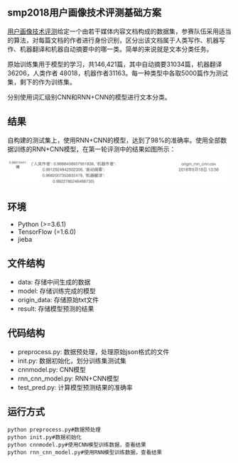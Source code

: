 ## smp2018用户画像技术评测基础方案

[用户画像技术评测](https://biendata.com/competition/smpeupt2018/)给定一个由若干媒体内容文档构成的数据集，参赛队伍采用适当的算法，对每篇文档的作者进行身份识别，区分出该文档属于人类写作、机器写作、机器翻译和机器自动摘要中的哪一类。简单的来说就是文本分类任务。

原始训练集用于模型的学习，共146,421篇，其中自动摘要31034篇，机器翻译36206，人类作者 48018，机器作者31163。每一种类型中各取5000篇作为测试集，剩下的作为训练集。

分别使用词汇级别CNN和RNN+CNN的模型进行文本分类。

## 结果
自构建的测试集上，使用RNN+CNN的模型，达到了98%的准确率。使用全部数据训练的RNN+CNN模型，在第一轮评测中的结果如图所示：

![](./image/result.png)

## 环境
- Python (>=3.6.1)
- TensorFlow (=1.6.0)
- jieba

## 文件结构

- data: 存储中间生成的数据
- model: 存储训练完成的模型  
- origin_data: 存储原始txt文件
- result: 存储模型预测的结果

## 代码结构
- preprocess.py: 数据预处理，处理原始json格式的文件
- init.py: 数据初始化，划分训练集测试集
- cnnmodel.py: CNN模型
- rnn_cnn_model.py: RNN+CNN模型
- test_pred.py: 计算模型预测结果的准确率

## 运行方式
	python preprocess.py#数据预处理
	python init.py#数据初始化
	python cnnmodel.py#使用CNN模型训练数据，查看结果
	python rnn_cnn_model.py#使用RNN模型训练数据，查看结果
	








